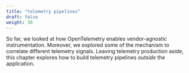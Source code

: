 ```yaml
---
title: "telemetry pipelines"
draft: false
weight: 30
---
```


So far, we looked at how OpenTelemetry enables vendor-agnostic instrumentation.
Moreover, we explored some of the mechanism to correlate different telemetry signals.
Leaving telemetry production aside, this chapter explores how to build telemetry pipelines *outside* the application.